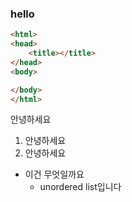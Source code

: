 ### hello
```html
<html>
<head>
	<title></title>
</head>
<body>

</body>
</html>
```

안녕하세요

1. 안녕하세요
2. 안녕하세요

* 이건 무엇일까요
	* unordered list입니다
